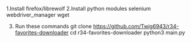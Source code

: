 1.Install firefox/librewolf
2.Install python modules
selenium
webdriver_manager
wget

3. Run these commands
git clone https://github.com/Twig6943/r34-favorites-downloader
cd r34-favorites-downloader
python3 main.py
